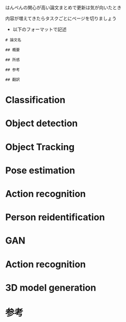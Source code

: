 はんぺんの関心が高い論文まとめで更新は気が向いたとき

内容が増えてきたらタスクごとにページを切りましょう

- 以下のフォーマットで記述

```
# 論文名

## 概要

## 所感

## 参考

## 翻訳

```

# Classification

# Object detection

# Object Tracking

# Pose estimation

# Action recognition

# Person reidentification

# GAN

# Action recognition

# 3D model generation

# 参考
